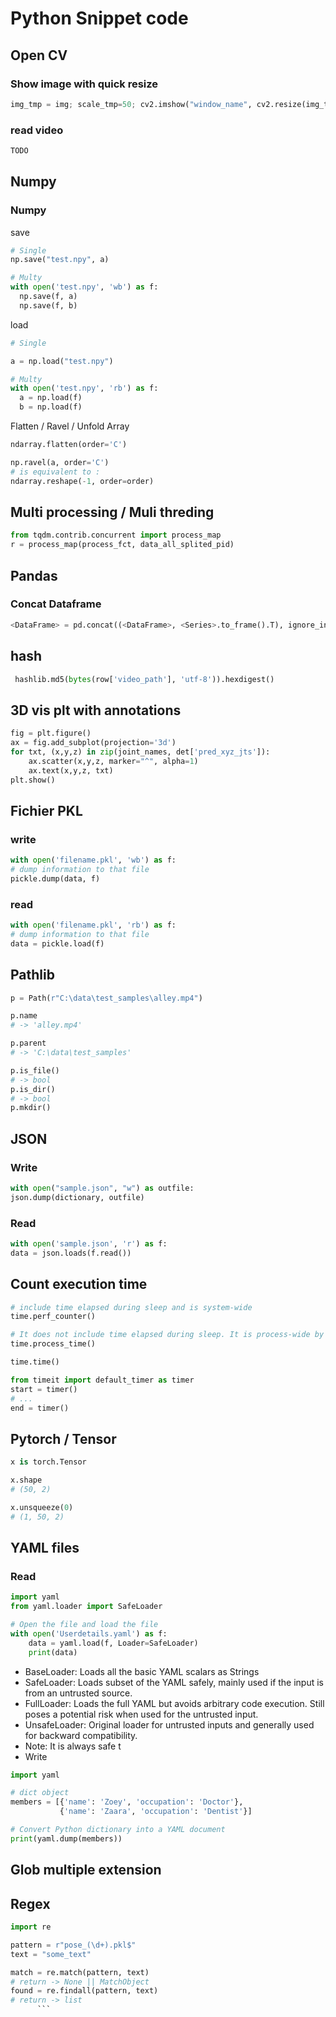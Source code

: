 # Python Snippet code

## Open CV
### Show image with quick resize
```python
img_tmp = img; scale_tmp=50; cv2.imshow("window_name", cv2.resize(img_tmp, (int(img_tmp.shape[1]*(scale_tmp/100)), int(img_tmp.shape[0]*(scale_tmp/100))), interpolation=cv2.INTER_CUBIC));cv2.waitKey(0);cv2.destroyAllWindows()
```
### read video
```python
TODO
```

## Numpy

### Numpy
save
```python
# Single
np.save("test.npy", a)

# Multy
with open('test.npy', 'wb') as f:
  np.save(f, a)
  np.save(f, b)
```
load
```python
# Single

a = np.load("test.npy")

# Multy
with open('test.npy', 'rb') as f:
  a = np.load(f)
  b = np.load(f)
```
Flatten / Ravel / Unfold Array
```python
ndarray.flatten(order='C')

np.ravel(a, order='C')
# is equivalent to :
ndarray.reshape(-1, order=order)
```

## Multi processing / Muli threding
  
```python
from tqdm.contrib.concurrent import process_map
r = process_map(process_fct, data_all_splited_pid)
```
## Pandas
### Concat Dataframe
```python
<DataFrame> = pd.concat((<DataFrame>, <Series>.to_frame().T), ignore_index=True)
```
## hash
  
```python
 hashlib.md5(bytes(row['video_path'], 'utf-8')).hexdigest()
```

## 3D vis plt with annotations
```python
fig = plt.figure()
ax = fig.add_subplot(projection='3d')
for txt, (x,y,z) in zip(joint_names, det['pred_xyz_jts']):
    ax.scatter(x,y,z, marker="^", alpha=1)
    ax.text(x,y,z, txt)
plt.show()
```

## Fichier PKL
### write
```python
with open('filename.pkl', 'wb') as f:
# dump information to that file
pickle.dump(data, f)
```
### read
```python
with open('filename.pkl', 'rb') as f:
# dump information to that file
data = pickle.load(f)
```
## Pathlib
	
```python
p = Path(r"C:\data\test_samples\alley.mp4")

p.name
# -> 'alley.mp4'

p.parent
# -> 'C:\data\test_samples'

p.is_file()
# -> bool
p.is_dir()
# -> bool
p.mkdir()
```

## JSON
### Write
```python
with open("sample.json", "w") as outfile:
json.dump(dictionary, outfile)
```
### Read
```python
with open('sample.json', 'r') as f:
data = json.loads(f.read())
```

## Count execution time
```python
# include time elapsed during sleep and is system-wide
time.perf_counter()

# It does not include time elapsed during sleep. It is process-wide by definition
time.process_time()

time.time()

from timeit import default_timer as timer
start = timer()
# ...
end = timer()
```

## Pytorch / Tensor
```python
x is torch.Tensor

x.shape
# (50, 2)

x.unsqueeze(0)
# (1, 50, 2)
```

## YAML files
### Read
```python
import yaml
from yaml.loader import SafeLoader

# Open the file and load the file
with open('Userdetails.yaml') as f:
    data = yaml.load(f, Loader=SafeLoader)
    print(data)
```
- BaseLoader: Loads all the basic YAML scalars as Strings
- SafeLoader: Loads subset of the YAML safely, mainly used if the input is from an untrusted source.
- FullLoader: Loads the full YAML but avoids arbitrary code execution. Still poses a potential risk when used for the untrusted input.
- UnsafeLoader: Original loader for untrusted inputs and generally used for backward compatibility.
- Note: It is always safe t
- Write
```python
import yaml

# dict object
members = [{'name': 'Zoey', 'occupation': 'Doctor'},
           {'name': 'Zaara', 'occupation': 'Dentist'}]

# Convert Python dictionary into a YAML document
print(yaml.dump(members))
```

## Glob multiple extension

## Regex

```python
import re

pattern = r"pose_(\d+).pkl$"
text = "some_text"

match = re.match(pattern, text)
# return -> None || MatchObject
found = re.findall(pattern, text)
# return -> list
	  ```
